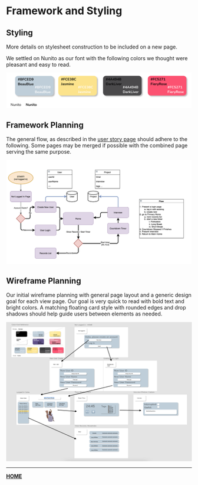 # Framework and Styling

## Styling
More details on stylesheet construction to be included on a new page.

We settled on Nunito as our font with the following colors we thought were pleasant and easy to read.

<img src="docs-assets/font-colors.png" alt="the man" style="width:800px;">

## Framework Planning
The general flow, as described in the [user story page](user-story.md) should adhere to the following. Some pages may be merged if possible with the combined page serving the same purpose.

<img src="docs-assets/framework-initial.png" alt="the man" style="width:800px;">

## Wireframe Planning

Our initial wireframe planning with general page layout and a generic design goal for each view page. Our goal is very quick to read with bold text and bright colors. A matching floating card style with rounded edges and drop shadows should help guide users between elements as needed. 

<img src="docs-assets/wireframe-initial.png" alt="the man" style="width:800px;">

---
[**HOME**](../README.md)